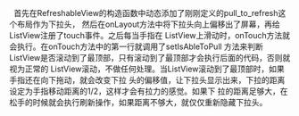  &nbsp;&nbsp;首先在RefreshableView的构造函数中动态添加了刚刚定义的pull_to_refresh这个布局作为下拉头，
然后在onLayout方法中将下拉头向上偏移出了屏幕，再给ListView注册了touch事件。之后每当手指在
ListView上滑动时，onTouch方法就会执行。在onTouch方法中的第一行就调用了setIsAbleToPull
方法来判断ListView是否滚动到了最顶部，只有滚动到了最顶部才会执行后面的代码，否则就视为正常的
ListView滚动，不做任何处理。当ListView滚动到了最顶部时，如果手指还在向下拖动，就会改变下拉
头的偏移值，让下拉头显示出来，下拉的距离设定为手指移动距离的1/2，这样才会有拉力的感觉。如果下
拉的距离足够大，在松手的时候就会执行刷新操作，如果距离不够大，就仅仅重新隐藏下拉头。